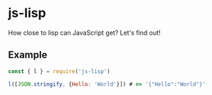 # js-lisp

How close to lisp can JavaScript get? Let's find out!

## Example

```javascript
const { l } = require('js-lisp')

l([JSON.stringify, {Hello: 'World'}]) # => '{"Hello":"World"}'
```

